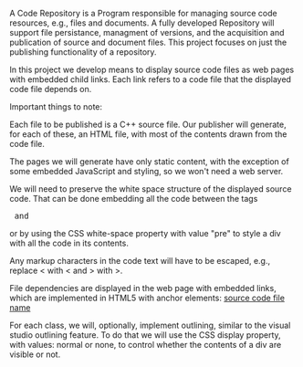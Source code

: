 A Code Repository is a Program responsible for managing source code resources, e.g., files and documents. A fully developed Repository will support file persistance, managment of versions, and the acquisition and publication of source and document files. This project focuses on just the publishing functionality of a repository.

In this project we develop means to display source code files as web pages with embedded child links. Each link refers to a code file that the displayed code file depends on.

Important things to note: 

Each file to be published is a C++ source file. Our publisher will generate, for each of these, an HTML file, with most of the contents drawn from the code file.

The pages we will generate have only static content, with the exception of some embedded JavaScript and styling, so we won't need a web server.

We will need to preserve the white space structure of the displayed source code. That can be done embedding all the code between the tags <pre> and </pre> or by using the CSS white-space property with value "pre" to style a div with all the code in its contents.

Any markup characters in the code text will have to be escaped, e.g., replace < with &lt; and > with &gt;.

File dependencies are displayed in the web page with embedded links, which are implemented in HTML5 with anchor elements:
<a href="[url of referenced html page]">source code file name</a>

For each class, we will, optionally, implement outlining, similar to the visual studio outlining feature. To do that we will use the CSS display property, with values: normal or none, to control whether the contents of a div are visible or not.